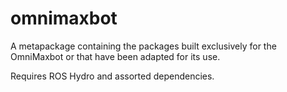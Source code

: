 # omnimaxbot
A metapackage containing the packages built exclusively for the OmniMaxbot or that have been adapted for its use.

Requires ROS Hydro and assorted dependencies.
